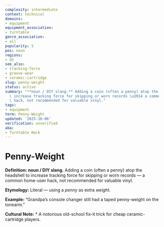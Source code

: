 ```yaml
---
complexity: intermediate
context: technical
domains:
- equipment
equipment_association:
- turntable
genre_association:
- all
popularity: 5
pos: noun
regions:
- US
see_also:
- tracking-force
- groove-wear
- ceramic-cartridge
slug: penny-weight
status: active
summary: "**noun / DIY slang.** Adding a coin (often a penny) atop the headshell to\
  \ increase tracking force for skipping or worn records \u2014 a common home-user\
  \ hack, not recommended for valuable vinyl."
tags:
- equipment
term: Penny-Weight
updated: '2025-10-06'
verification: unverified
aka:
- Turntable Hack
---
```


# Penny-Weight

**Definition:** **noun / DIY slang.** Adding a coin (often a penny) atop the headshell to increase tracking force for skipping or worn records — a common home-user hack, not recommended for valuable vinyl.

**Etymology:** Literal — using a *penny* as extra *weight*.

**Example:** “Grandpa’s console changer still had a taped penny-weight on the tonearm.”

**Cultural Note:** * A notorious old-school fix-it trick for cheap ceramic-cartridge players.

